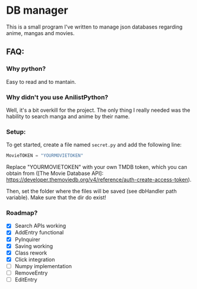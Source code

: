 # DB manager
This is a small program I've written to manage json databases regarding anime, mangas and movies.

## FAQ:
### Why python?
Easy to read and to mantain.

### Why didn't you use AnilistPython?
Well, it's a bit overkill for the project. The only thing I really needed was the hability to search manga and anime by their name.

### Setup:
To get started, create a file named `secret.py` and add the following line: 

```python
MovieTOKEN = "YOURMOVIETOKEN"
```

Replace "YOURMOVIETOKEN" with your own TMDB token, which you can obtain from  ([The Movie Database API]: https://developer.themoviedb.org/v4/reference/auth-create-access-token).

Then, set the folder where the files will be saved (see dbHandler path variable). Make sure that the dir do exist!

### Roadmap?
- [x] Search APIs working
- [x] AddEntry functional
- [x] PyInquirer
- [x] Saving working
- [x] Class rework
- [x] Click integration
- [ ] Numpy implementation 
- [ ] RemoveEntry
- [ ] EditEntry 